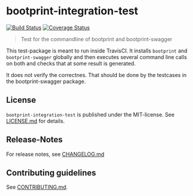 # bootprint-integration-test 

[![Build Status](https://travis-ci.org/nknapp/bootprint-integration-test.svg)](https://travis-ci.org/nknapp/bootprint-integration-test)
[![Coverage Status](https://img.shields.io/coveralls/nknapp/bootprint-integration-test.svg)](https://coveralls.io/r/nknapp/bootprint-integration-test)

> Test for the commandline of bootprint and bootprint-swagger

This test-package is meant to run inside TravisCI. It installs `bootprint` 
and `bootprint-swagger` globally and then executes several command line 
calls on both and checks that at some result is generated.

It does not verify the correctnes. That should be done by the testcases 
in the bootprint-swagger package.




## License

`bootprint-integration-test` is published under the MIT-license. 
See [LICENSE.md](LICENSE.md) for details.

## Release-Notes
 
For release notes, see [CHANGELOG.md](CHANGELOG.md)
 
## Contributing guidelines

See [CONTRIBUTING.md](CONTRIBUTING.md).